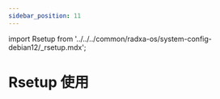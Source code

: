 ```yaml
---
sidebar_position: 11
---
```


import Rsetup from '../../../common/radxa-os/system-config-debian12/\_rsetup.mdx';

# Rsetup 使用

<Rsetup />
